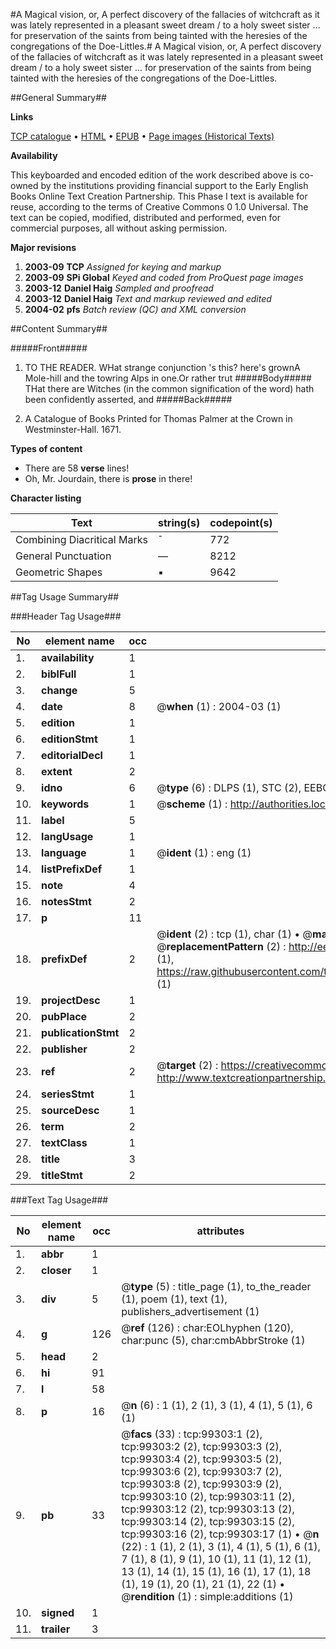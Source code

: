 #A Magical vision, or, A perfect discovery of the fallacies of witchcraft as it was lately represented in a pleasant sweet dream / to a holy sweet sister ... for preservation of the saints from being tainted with the heresies of the congregations of the Doe-Littles.#
A Magical vision, or, A perfect discovery of the fallacies of witchcraft as it was lately represented in a pleasant sweet dream / to a holy sweet sister ... for preservation of the saints from being tainted with the heresies of the congregations of the Doe-Littles.

##General Summary##

**Links**

[TCP catalogue](http://www.ota.ox.ac.uk/tcp/)  • 
[HTML](http://tei.it.ox.ac.uk/tcp/Texts-HTML/free/A51/A51194.html)  • 
[EPUB](http://tei.it.ox.ac.uk/tcp/Texts-EPUB/free/A51/A51194.epub) • 
[Page images (Historical Texts)](https://data.historicaltexts.jisc.ac.uk/view?pubId=eebo-13370174e&pageId=eebo-13370174e-99303-1)

**Availability**

This keyboarded and encoded edition of the
	       work described above is co-owned by the institutions
	       providing financial support to the Early English Books
	       Online Text Creation Partnership. This Phase I text is
	       available for reuse, according to the terms of Creative
	       Commons 0 1.0 Universal. The text can be copied,
	       modified, distributed and performed, even for
	       commercial purposes, all without asking permission.

**Major revisions**

1. __2003-09__ __TCP__ *Assigned for keying and markup*
1. __2003-09__ __SPi Global__ *Keyed and coded from ProQuest page images*
1. __2003-12__ __Daniel Haig__ *Sampled and proofread*
1. __2003-12__ __Daniel Haig__ *Text and markup reviewed and edited*
1. __2004-02__ __pfs__ *Batch review (QC) and XML conversion*

##Content Summary##

#####Front#####

1. TO THE READER.
WHat strange conjunction 's this? here's grownA Mole-hill and the towring Alps in one.Or rather trut
#####Body#####
THat there are Witches (in the common signification of the word) hath been confidently asserted, and
#####Back#####

1. A Catalogue of Books Printed for Thomas Palmer at the Crown in Westminster-Hall. 1671.

**Types of content**

  * There are 58 **verse** lines!
  * Oh, Mr. Jourdain, there is **prose** in there!

**Character listing**


|Text|string(s)|codepoint(s)|
|---|---|---|
|Combining             Diacritical Marks|̄|772|
|General Punctuation|—|8212|
|Geometric Shapes|▪|9642|

##Tag Usage Summary##

###Header Tag Usage###

|No|element name|occ|attributes|
|---|---|---|---|
|1.|__availability__|1||
|2.|__biblFull__|1||
|3.|__change__|5||
|4.|__date__|8| @__when__ (1) : 2004-03 (1)|
|5.|__edition__|1||
|6.|__editionStmt__|1||
|7.|__editorialDecl__|1||
|8.|__extent__|2||
|9.|__idno__|6| @__type__ (6) : DLPS (1), STC (2), EEBO-CITATION (1), OCLC (1), VID (1)|
|10.|__keywords__|1| @__scheme__ (1) : http://authorities.loc.gov/ (1)|
|11.|__label__|5||
|12.|__langUsage__|1||
|13.|__language__|1| @__ident__ (1) : eng (1)|
|14.|__listPrefixDef__|1||
|15.|__note__|4||
|16.|__notesStmt__|2||
|17.|__p__|11||
|18.|__prefixDef__|2| @__ident__ (2) : tcp (1), char (1)  •  @__matchPattern__ (2) : ([0-9\-]+):([0-9IVX]+) (1), (.+) (1)  •  @__replacementPattern__ (2) : http://eebo.chadwyck.com/downloadtiff?vid=$1&page=$2 (1), https://raw.githubusercontent.com/textcreationpartnership/Texts/master/tcpchars.xml#$1 (1)|
|19.|__projectDesc__|1||
|20.|__pubPlace__|2||
|21.|__publicationStmt__|2||
|22.|__publisher__|2||
|23.|__ref__|2| @__target__ (2) : https://creativecommons.org/publicdomain/zero/1.0/ (1), http://www.textcreationpartnership.org/docs/. (1)|
|24.|__seriesStmt__|1||
|25.|__sourceDesc__|1||
|26.|__term__|2||
|27.|__textClass__|1||
|28.|__title__|3||
|29.|__titleStmt__|2||


###Text Tag Usage###

|No|element name|occ|attributes|
|---|---|---|---|
|1.|__abbr__|1||
|2.|__closer__|1||
|3.|__div__|5| @__type__ (5) : title_page (1), to_the_reader (1), poem (1), text (1), publishers_advertisement (1)|
|4.|__g__|126| @__ref__ (126) : char:EOLhyphen (120), char:punc (5), char:cmbAbbrStroke (1)|
|5.|__head__|2||
|6.|__hi__|91||
|7.|__l__|58||
|8.|__p__|16| @__n__ (6) : 1 (1), 2 (1), 3 (1), 4 (1), 5 (1), 6 (1)|
|9.|__pb__|33| @__facs__ (33) : tcp:99303:1 (2), tcp:99303:2 (2), tcp:99303:3 (2), tcp:99303:4 (2), tcp:99303:5 (2), tcp:99303:6 (2), tcp:99303:7 (2), tcp:99303:8 (2), tcp:99303:9 (2), tcp:99303:10 (2), tcp:99303:11 (2), tcp:99303:12 (2), tcp:99303:13 (2), tcp:99303:14 (2), tcp:99303:15 (2), tcp:99303:16 (2), tcp:99303:17 (1)  •  @__n__ (22) : 1 (1), 2 (1), 3 (1), 4 (1), 5 (1), 6 (1), 7 (1), 8 (1), 9 (1), 10 (1), 11 (1), 12 (1), 13 (1), 14 (1), 15 (1), 16 (1), 17 (1), 18 (1), 19 (1), 20 (1), 21 (1), 22 (1)  •  @__rendition__ (1) : simple:additions (1)|
|10.|__signed__|1||
|11.|__trailer__|3||
